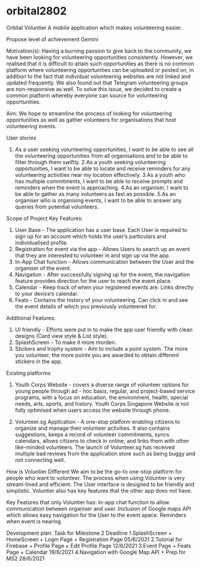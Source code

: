 # orbital2802
Orbital
Voluntier
A mobile application which makes volunteering easier.

Propose level of achievement
Gemini

Motivation(s):
Having a burning passion to give back to the community, we have been looking for volunteering opportunities consistently. However, we realised that it is difficult to attain such opportunities as there is no common platform where volunteering opportunities can be uploaded or posted on, in addition to the fact that individual volunteering websites are not linked and updated frequently. We also found out that Telegram volunteering groups are non-responsive as well. To solve this issue, we decided to create a common platform whereby everyone can source for volunteering opportunities. 

Aim:
We hope to streamline the process of looking for volunteering opportunities as well as gather volunteers for organisations that host volunteering events. 

User stories
1. As a user seeking volunteering opportunities, I want to be able to see all the volunteering opportunities from all organisations and to be able to filter through them swiftly. 
2.As a youth seeking volunteering opportunities, I want to be able to locate and receive reminders for any volunteering activities near my location effectively. 
3.As a youth who has multiple commitments, I want to be able to receive prompts and reminders when the event is approaching. 
4.As an organiser, I want to be able to gather as many volunteers as fast as possible. 
5.As an organiser who is organising events, I want to be able to answer any queries from potential volunteers. 

Scope of Project
Key Features:
1) User Base - The application has a user base. Each User is required to sign up for an account which holds the user’s particulars and individualised profile.
2) Registration for event via the app - Allows Users to search up an event that they are interested to volunteer in and sign up via the app.
3) In-App Chat function - Allows communication between the User and the organiser of the event.
4) Navigation - After successfully signing up for the event, the navigation feature provides direction for the user to reach the event place.
5) Calendar - Keep track of when your registered events are. Links directly to your device’s calendar.
6) Feats - Contains the history of your volunteering. Can click in and see the event details of which you previously volunteered for.

Additional Features:
1) UI friendly - Efforts were put in to make the app user friendly with clean designs (Card view style & List style).
2) SplashScreen - To make it more morden.
3) Stickers and trophy system - Aim to include a point system. The more you volunteer, the more points you are awarded to obtain different stickers in the app.

Existing platforms
1) Youth Corps Website - covers a diverse range of volunteer options for young people through ad - hoc basis, regular, and project-based service programs, with a focus on education, the environment, health, special needs, arts, sports, and history. Youth Corps Singapore Website is not fully optimised when users access the website through phone.

2) Volunteer.sg Application - A one-stop platform enabling citizens to organize and manage their volunteer activities. It also contains suggestions, keeps a record of volunteer commitments, syncs calendars, allows citizens to check in online, and links them with other like-minded volunteers. The launch of Volunteer.sg has received multiple bad reviews from the application store such as being buggy and not connecting well.

How is Voluntier Different
We aim to be the go-to one-stop platform for people who want to volunteer. The process when using Voluntier is very stream-lined and efficient. The User interface is designed to be friendly and simplistic. Voluntier also has key features that the other app does not have.

Key Features that only Voluntier has:
In-app chat function to allow communication between organiser and user.
Inclusion of Google maps API which allows easy navigation for the User to the event space.
Reminders when event is nearing

Development plan:
Task for Milestone 2
Deadline
1.SplashScreen + HomeScreen + Login Page + Registration Page      05/6/2021
2.Tutorial for Firebase + Profile Page + Edit Profile Page        12/6/2021
3.Event Page + Feats Page + Calendar                              19/6/2021
4.Navigation with Google Map API + Prep for MS2                   28/6/2021
